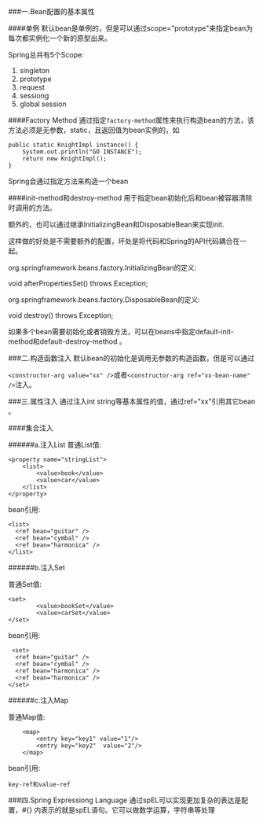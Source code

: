 
###一.Bean配置的基本属性

####单例
默认bean是单例的，但是可以通过scope="prototype"来指定bean为每次都实例化一个新的原型出来。

Spring总共有5个Scope:

1.	singleton
2.	prototype
3.	request
4.	sessiong
5.	global session

####Factory Method
通过指定`factory-method`属性来执行构造bean的方法，该方法必须是无参数，static，且返回值为bean实例的，如

	public static KnightImpl instance() {
        System.out.println("GO INSTANCE");
        return new KnightImpl();
    }
    
    
Spring会通过指定方法来构造一个bean


####init-method和destroy-method
用于指定bean初始化后和bean被容器清除时调用的方法。

额外的，也可以通过继承InitializingBean和DisposableBean来实现init.

这样做的好处是不需要额外的配置，坏处是将代码和Spring的API代码耦合在一起。

org.springframework.beans.factory.InitializingBean的定义:

void afterPropertiesSet() throws Exception;


org.springframework.beans.factory.DisposableBean的定义:

void destroy() throws Exception;

如果多个bean需要初始化或者销毁方法，可以在beans中指定default-init-method和default-destroy-method 。

###二.构造函数注入
默认bean的初始化是调用无参数的构造函数，但是可以通过

`<constructor-arg value="xx" />`或者`<constructor-arg ref="xx-bean-name" />`注入。




###三.属性注入
通过<property value="xx">注入int string等基本属性的值，通过ref="xx"引用其它bean 。

####集合注入

######a.注入List
普通List值:

	<property name="stringList">
  		<list>
  			<value>book</value>
  			<value>car</value>
  		</list>
  	</property>


bean引用:

	<list>      <ref bean="guitar" />      <ref bean="cymbal" />      <ref bean="harmonica" />    </list>

######b.注入Set

普通Set值:

	<set>
  			<value>bookSet</value>
  			<value>carSet</value>
  	</set>

bean引用:

	 <set>      <ref bean="guitar" />      <ref bean="cymbal" />      <ref bean="harmonica" />      <ref bean="harmonica" />    </set>
    
######c.注入Map

普通Map值:

		<map>
  			<entry key="key1" value="1"/>
  			<entry key="key2"  value="2"/>
  		</map>
  		
  		
bean引用:
	
	key-ref和value-ref
	
	
	
###四.Spring Expressiong Language
通过spEL可以实现更加复杂的表达是配置，#{} 内表示的就是spEL语句。它可以做数学运算，字符串等处理    
